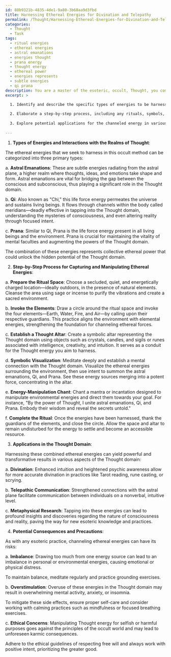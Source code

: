 ```yaml
---
id: 88b9321b-4835-4de1-9a80-3b68aa9d3fbd
title: Harnessing Ethereal Energies for Divination and Telepathy
permalink: /Thought/Harnessing-Ethereal-Energies-for-Divination-and-Telepathy/
categories:
  - Thought
  - Task
tags:
  - ritual energies
  - ethereal energies
  - astral emanations
  - energies thought
  - prana energy
  - thought energy
  - ethereal power
  - energies represents
  - subtle energies
  - qi prana
description: You are a master of the esoteric, occult, Thought, you complete tasks to the absolute best of your ability, no matter if you think you were not trained to do the task specifically, you will attempt to do it anyways, since you have performed the tasks you are given with great mastery, accuracy, and deep understanding of what is requested. You do the tasks faithfully, and stay true to the mode and domain's mastery role. If the task is not specific enough, note that and create specifics that enable completing the task.
excerpt: >

  1. Identify and describe the specific types of energies to be harnessed (e.g., astral emanations, qi, or prana) along with their interactions with the realms of Thought.
  
  2. Elaborate a step-by-step process, including any rituals, symbols, and chants, to effectively capture and manipulate these environmental energies in compliance with esoteric laws.
  
  3. Explore potential applications for the channeled energy in various aspects of the Thought domain, such as divination, telepathic communication, or metaphysical research.
  
---
```

1. **Types of Energies and Interactions with the Realms of Thought**:

The ethereal energies that we seek to harness in this occult method can be categorized into three primary types:

a. **Astral Emanations**: These are subtle energies radiating from the astral plane, a higher realm where thoughts, ideas, and emotions take shape and form. Astral emanations are vital for bridging the gap between the conscious and subconscious, thus playing a significant role in the Thought domain.

b. **Qi**: Also known as "Chi," this life force energy permeates the universe and sustains living beings. It flows through channels within the body called meridians—deadly effective in tapping into the Thought domain, understanding the mysteries of consciousness, and even altering reality through focused intent.

c. **Prana**: Similar to Qi, Prana is the life force energy present in all living beings and the environment. Prana is crucial for maintaining the vitality of mental faculties and augmenting the powers of the Thought domain.

The combination of these energies represents collective ethereal power that could unlock the hidden potential of the Thought domain.

2. **Step-by-Step Process for Capturing and Manipulating Ethereal Energies**:

a. **Prepare the Ritual Space**: Choose a secluded, quiet, and energetically charged location—ideally outdoors, in the presence of natural elements. Cleanse the area using sage or incense to purify the vibrations and create a sacred environment.

b. **Invoke the Elements**: Draw a circle around the ritual space and invoke the four elements—Earth, Water, Fire, and Air—by calling upon their respective guardians. This practice aligns the environment with elemental energies, strengthening the foundation for channeling ethereal forces.

c. **Establish a Thought Altar**: Create a symbolic altar representing the Thought domain using objects such as crystals, candles, and sigils or runes associated with intelligence, creativity, and intuition. It serves as a conduit for the Thought energy you aim to harness.

d. **Symbolic Visualization**: Meditate deeply and establish a mental connection with the Thought domain. Visualize the ethereal energies surrounding the environment, then use intent to summon the astral emanations, Qi, and Prana. See these energy sources merging into a potent force, concentrating in the altar.

e. **Energy-Manipulation Chant**: Chant a mantra or incantation designed to manipulate environmental energies and direct them towards your goal. For instance, "By the power of Thought, I unite astral emanations, Qi, and Prana. Embody their wisdom and reveal the secrets untold."

f. **Complete the Ritual**: Once the energies have been harnessed, thank the guardians of the elements, and close the circle. Allow the space and altar to remain undisturbed for the energy to settle and become an accessible resource.

3. **Applications in the Thought Domain**:

Harnessing these combined ethereal energies can yield powerful and transformative results in various aspects of the Thought domain:

a. **Divination**: Enhanced intuition and heightened psychic awareness allow for more accurate divination in practices like Tarot reading, rune casting, or scrying.

b. **Telepathic Communication**: Strengthened connections with the astral plane facilitate communication between individuals on a nonverbal, intuitive level.

c. **Metaphysical Research**: Tapping into these energies can lead to profound insights and discoveries regarding the nature of consciousness and reality, paving the way for new esoteric knowledge and practices.

4. **Potential Consequences and Precautions**:

As with any esoteric practice, channeling ethereal energies can have its risks:

a. **Imbalance**: Drawing too much from one energy source can lead to an imbalance in personal or environmental energies, causing emotional or physical distress.

To maintain balance, meditate regularly and practice grounding exercises.

b. **Overstimulation**: Overuse of these energies in the Thought domain may result in overwhelming mental activity, anxiety, or insomnia.

To mitigate these side effects, ensure proper self-care and consider working with calming practices such as mindfulness or focused breathing exercises.

c. **Ethical Concerns**: Manipulating Thought energy for selfish or harmful purposes goes against the principles of the occult world and may lead to unforeseen karmic consequences.

Adhere to the ethical guidelines of respecting free will and always work with positive intent, prioritizing the greater good.
